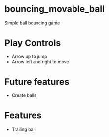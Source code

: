 # bouncing_movable_ball
Simple ball bouncing game

# Play Controls
- Arrow up to jump
- Arrow left and right to move

# Future features
- Create balls

# Features
- Trailing ball